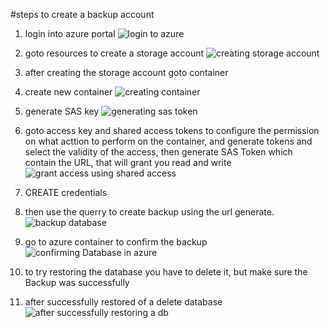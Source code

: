 #steps to create a backup account 
1. login into azure portal ![login to azure](https://github.com/umarbashir29/UNDP_Reliance_internship_program/assets/139869693/26dea49f-ab07-4b40-8ffc-bd8f63bc4e3a)
2. goto resources to create a storage account ![creating storage account](https://github.com/umarbashir29/UNDP_Reliance_internship_program/assets/139869693/3b524884-01fa-4849-8504-52d34eb68db3)

3. after creating the storage account goto container 
4. create new container ![creating container](https://github.com/umarbashir29/UNDP_Reliance_internship_program/assets/139869693/78108b63-34e6-4db6-bc64-38a3f7d91dde)

5. generate SAS key ![generating sas token](https://github.com/umarbashir29/UNDP_Reliance_internship_program/assets/139869693/db725f59-1ec1-4305-8a82-75bfd437eb89)

6. goto access key and shared access tokens to configure the permission on what acttion to perform on the container, and generate tokens and select the validity of the access, then generate SAS Token which contain the URL, that will grant you read and write ![grant access using shared access](https://github.com/umarbashir29/UNDP_Reliance_internship_program/assets/139869693/eae3ec1f-91e6-4339-b88b-2df8c92a87b5)

7. CREATE credentials 
8. then use the querry to create backup using the url generate. ![backup database](https://github.com/umarbashir29/UNDP_Reliance_internship_program/assets/139869693/b39251a8-3a80-4384-b9ec-f31b9281fea6)
9. go to azure container to confirm the backup ![confirming Database in azure](https://github.com/umarbashir29/UNDP_Reliance_internship_program/assets/139869693/697538cf-832c-4000-b762-a0008495a026)
10. to try restoring the database you have to delete it, but make sure the Backup was successfully
11. after successfully restored of a delete database  ![after successfully restoring a db](https://github.com/umarbashir29/UNDP_Reliance_internship_program/assets/139869693/7bf63b01-7865-46c1-94ad-da4414d0b8f3)

